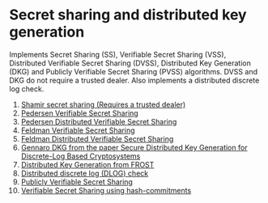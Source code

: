<!-- cargo-rdme start -->

# Secret sharing and distributed key generation

Implements Secret Sharing (SS), Verifiable Secret Sharing (VSS), Distributed Verifiable Secret Sharing (DVSS), Distributed
Key Generation (DKG) and Publicly Verifiable Secret Sharing (PVSS) algorithms. DVSS and DKG do not require a trusted dealer.
Also implements a distributed discrete log check.


1. [Shamir secret sharing (Requires a trusted dealer)](./src/shamir_ss.rs)
1. [Pedersen Verifiable Secret Sharing](./src/pedersen_vss.rs)
1. [Pedersen Distributed Verifiable Secret Sharing](./src/pedersen_dvss.rs)
1. [Feldman Verifiable Secret Sharing](./src/feldman_vss.rs)
1. [Feldman Distributed Verifiable Secret Sharing](./src/feldman_dvss_dkg.rs)
1. [Gennaro DKG from the paper Secure Distributed Key Generation for Discrete-Log Based Cryptosystems](./src/gennaro_dkg.rs)
1. [Distributed Key Generation from FROST](./src/frost_dkg.rs)
1. [Distributed discrete log (DLOG) check](./src/distributed_dlog_check)
1. [Publicly Verifiable Secret Sharing](./src/baghery_pvss)
1. [Verifiable Secret Sharing using hash-commitments](./src/baghery_vss.rs)

<!-- cargo-rdme end -->
